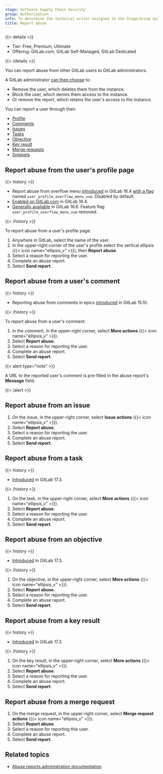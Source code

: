 ```yaml
---
stage: Software Supply Chain Security
group: Authorization
info: To determine the technical writer assigned to the Stage/Group associated with this page, see https://handbook.gitlab.com/handbook/product/ux/technical-writing/#assignments
title: Report abuse
---
```


{{< details >}}

- Tier: Free, Premium, Ultimate
- Offering: GitLab.com, GitLab Self-Managed, GitLab Dedicated

{{< /details >}}

You can report abuse from other GitLab users to GitLab administrators.

A GitLab administrator [can then choose](../administration/review_abuse_reports.md) to:

- Remove the user, which deletes them from the instance.
- Block the user, which denies them access to the instance.
- Or remove the report, which retains the user's access to the instance.

You can report a user through their:

- [Profile](#report-abuse-from-the-users-profile-page)
- [Comments](#report-abuse-from-a-users-comment)
- [Issues](#report-abuse-from-an-issue)
- [Tasks](#report-abuse-from-a-task)
- [Objective](#report-abuse-from-an-objective)
- [Key result](#report-abuse-from-a-key-result)
- [Merge requests](#report-abuse-from-a-merge-request)
- [Snippets](snippets.md#mark-snippet-as-spam)

## Report abuse from the user's profile page

{{< history >}}

- Report abuse from overflow menu [introduced](https://gitlab.com/gitlab-org/gitlab/-/issues/414773) in GitLab 16.4 [with a flag](../administration/feature_flags/_index.md) named `user_profile_overflow_menu_vue`. Disabled by default.
- [Enabled on GitLab.com](https://gitlab.com/gitlab-org/gitlab/-/issues/414773) in GitLab 16.4.
- [Generally available](https://gitlab.com/gitlab-org/gitlab/-/issues/414773) in GitLab 16.6. Feature flag `user_profile_overflow_menu_vue` removed.

{{< /history >}}

To report abuse from a user's profile page:

1. Anywhere in GitLab, select the name of the user.
1. In the upper-right corner of the user's profile select the vertical ellipsis ({{< icon name="ellipsis_v" >}}), then **Report abuse**.
1. Select a reason for reporting the user.
1. Complete an abuse report.
1. Select **Send report**.

## Report abuse from a user's comment

{{< history >}}

- Reporting abuse from comments in epics [introduced](https://gitlab.com/gitlab-org/gitlab/-/issues/389992) in GitLab 15.10.

{{< /history >}}

To report abuse from a user's comment:

1. In the comment, in the upper-right corner, select **More actions** ({{< icon name="ellipsis_v" >}}).
1. Select **Report abuse**.
1. Select a reason for reporting the user.
1. Complete an abuse report.
1. Select **Send report**.

{{< alert type="note" >}}

A URL to the reported user's comment is pre-filled in the abuse report's
**Message** field.

{{< /alert >}}

## Report abuse from an issue

1. On the issue, in the upper-right corner, select **Issue actions** ({{< icon name="ellipsis_v" >}}).
1. Select **Report abuse**.
1. Select a reason for reporting the user.
1. Complete an abuse report.
1. Select **Send report**.

## Report abuse from a task

{{< history >}}

- [Introduced](https://gitlab.com/gitlab-org/gitlab/-/issues/461848) in GitLab 17.3.

{{< /history >}}

1. On the task, in the upper-right corner, select  **More actions** ({{< icon name="ellipsis_v" >}}).
1. Select **Report abuse**.
1. Select a reason for reporting the user.
1. Complete an abuse report.
1. Select **Send report**.

## Report abuse from an objective

{{< history >}}

- [Introduced](https://gitlab.com/gitlab-org/gitlab/-/issues/461848) in GitLab 17.3.

{{< /history >}}

1. On the objective, in the upper-right corner, select  **More actions** ({{< icon name="ellipsis_v" >}}).
1. Select **Report abuse**.
1. Select a reason for reporting the user.
1. Complete an abuse report.
1. Select **Send report**.

## Report abuse from a key result

{{< history >}}

- [Introduced](https://gitlab.com/gitlab-org/gitlab/-/issues/461848) in GitLab 17.3.

{{< /history >}}

1. On the key result, in the upper-right corner, select  **More actions** ({{< icon name="ellipsis_v" >}}).
1. Select **Report abuse**.
1. Select a reason for reporting the user.
1. Complete an abuse report.
1. Select **Send report**.

## Report abuse from a merge request

1. On the merge request, in the upper-right corner, select **Merge request actions** ({{< icon name="ellipsis_v" >}}).
1. Select **Report abuse**.
1. Select a reason for reporting this user.
1. Complete an abuse report.
1. Select **Send report**.

## Related topics

- [Abuse reports administration documentation](../administration/review_abuse_reports.md)
